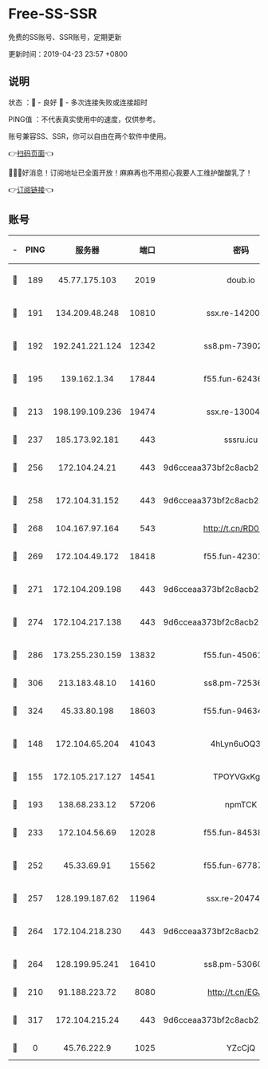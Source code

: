 # Free-SS-SSR

免费的SS账号、SSR账号，定期更新

更新时间：2019-04-23 23:57 +0800

## 说明

状态     ：🙂 - 良好 🙁 - 多次连接失败或连接超时

PING值   ：不代表真实使用中的速度，仅供参考。

账号兼容SS、SSR，你可以自由在两个软件中使用。

👉[扫码页面](https://liesauer.github.io/Free-SS-SSR/)👈

🎉🎉🎉好消息！订阅地址已全面开放！麻麻再也不用担心我要人工维护酸酸乳了！

👉[订阅链接](https://www.liesauer.net/yogurt/subscribe?ACCESS_TOKEN=DAYxR3mMaZAsaqUb)👈

## 账号

|-|PING|服务器|端口|密码|加密方式|区域|
|:----:|:----:|:-----:|-----:|:----:|:----:|:----:|
|🙂|189|45.77.175.103|2019|doub.io|aes-128-ctr|SG|
|🙂|191|134.209.48.248|10810|ssx.re-14200963|aes-256-cfb|US|
|🙂|192|192.241.221.124|12342|ss8.pm-73902144|aes-256-cfb|US|
|🙂|195|139.162.1.34|17844|f55.fun-62436274|aes-256-cfb|SG|
|🙂|213|198.199.109.236|19474|ssx.re-13004881|aes-256-cfb|US|
|🙂|237|185.173.92.181|443|sssru.icu|rc4-md5|RU|
|🙂|256|172.104.24.21|443|9d6cceaa373bf2c8acb22e60b6a58be6|aes-256-cfb|US|
|🙂|258|172.104.31.152|443|9d6cceaa373bf2c8acb22e60b6a58be6|aes-256-cfb|US|
|🙂|268|104.167.97.164|543|http://t.cn/RD0D7sx|rc4-md5|CA|
|🙂|269|172.104.49.172|18418|f55.fun-42301611|aes-256-cfb|SG|
|🙂|271|172.104.209.198|443|9d6cceaa373bf2c8acb22e60b6a58be6|aes-256-cfb|US|
|🙂|274|172.104.217.138|443|9d6cceaa373bf2c8acb22e60b6a58be6|aes-256-cfb|US|
|🙂|286|173.255.230.159|13832|f55.fun-45061463|aes-256-cfb|US|
|🙂|306|213.183.48.10|14160|ss8.pm-72536569|rc4-md5|RU|
|🙂|324|45.33.80.198|18603|f55.fun-94634073|aes-256-cfb|US|
|🙂|148|172.104.65.204|41043|4hLyn6uOQ3hU|aes-256-cfb|JP|
|🙂|155|172.105.217.127|14541|TPOYVGxKglpi|aes-256-cfb|JP|
|🙂|193|138.68.233.12|57206|npmTCK|rc4-md5|US|
|🙂|233|172.104.56.69|12028|f55.fun-84538440|aes-256-cfb|SG|
|🙂|252|45.33.69.91|15562|f55.fun-67787601|aes-256-cfb|US|
|🙂|257|128.199.187.62|11964|ssx.re-20474884|aes-256-cfb|SG|
|🙂|264|172.104.218.230|443|9d6cceaa373bf2c8acb22e60b6a58be6|aes-256-cfb|US|
|🙂|264|128.199.95.241|16410|ss8.pm-53060931|aes-256-cfb|SG|
|🙁|210|91.188.223.72|8080|http://t.cn/EGJIyrl|rc4-md5|RU|
|🙁|317|172.104.215.24|443|9d6cceaa373bf2c8acb22e60b6a58be6|aes-256-cfb|US|
|🙁|0|45.76.222.9|1025|YZcCjQ|rc4-md5|JP|
